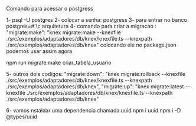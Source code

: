 Comando para acessar o postgress 

1-  psql -U postgres
2- colocar a senha: postgress
3- para entrar no banco postgres=# \c arquitetura
4- comando para criar a migracao :  "migrate:make": "knex migrate:make --knexfile ./src/exemplos/adaptadores/db/knex/knexfile.ts --knexpath ./src/exemplos/adaptadores/db/knex"
colocando ele no package.json podemos usar assim agora  

npm run migrate:make criar_tabela_usuario

5- outros dois codigos: 
  "migrate:down": "knex migrate:rollback --knexfile ./src/exemplos/adaptadores/db/knex/knexfile.ts 
  --knexpath ./src/exemplos/adaptadores/db/knex",
    "migrate:up": "knex migrate:latest --knexfile ./src/exemplos/adaptadores/db/knex/knexfile.ts 
    --knexpath ./src/exemplos/adaptadores/db/knex"

6- vamos nstaldar uma dependencia chamada uuid 
  npm i uuid
   npm i -D @types/uuid